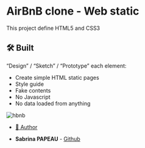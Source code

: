 # AirBnB clone - Web static

This project define HTML5 and CSS3

## 🛠 Built <a name="built-with">

“Design” / “Sketch” / “Prototype” each element:

* Create simple HTML static pages
* Style guide
* Fake contents
* No Javascript
* No data loaded from anything

![hbnb](https://zupimages.net/up/23/46/zxyo.png)

- [👥 Author](#author)
* **Sabrina PAPEAU** - [Github](https://github.com/Holbiwan)